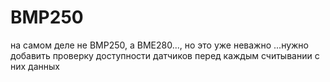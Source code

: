 # BMP250
на самом деле не BMP250, а BME280..., но это уже неважно
...нужно добавить проверку доступности датчиков перед каждым считывании с них данных 
